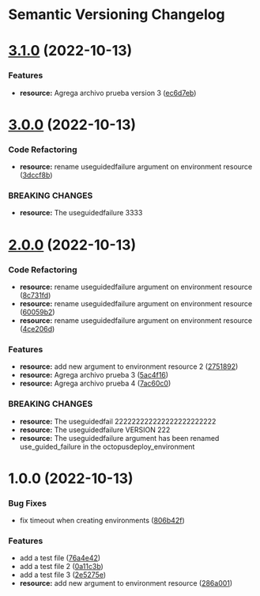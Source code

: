 # Semantic Versioning Changelog

# [3.1.0](https://github.com/scastellanos77/ntt-demo-2/compare/v3.0.0...v3.1.0) (2022-10-13)


### Features

* **resource:** Agrega archivo prueba version 3 ([ec6d7eb](https://github.com/scastellanos77/ntt-demo-2/commit/ec6d7ebf4a4d1584f2541f69f9e5b92a074b6cd4))

# [3.0.0](https://github.com/scastellanos77/ntt-demo-2/compare/v2.0.0...v3.0.0) (2022-10-13)


### Code Refactoring

* **resource:** rename useguidedfailure argument on environment resource ([3dccf8b](https://github.com/scastellanos77/ntt-demo-2/commit/3dccf8bf4ba5598eda5a269ba76d0985b6c2dec8))


### BREAKING CHANGES

* **resource:** The useguidedfailure 3333

# [2.0.0](https://github.com/scastellanos77/ntt-demo-2/compare/v1.0.0...v2.0.0) (2022-10-13)


### Code Refactoring

* **resource:** rename useguidedfailure argument on environment resource ([8c731fd](https://github.com/scastellanos77/ntt-demo-2/commit/8c731fdc9a86378e7efc421132209c6adceb000c))
* **resource:** rename useguidedfailure argument on environment resource ([60059b2](https://github.com/scastellanos77/ntt-demo-2/commit/60059b2ec602543cda35dde56ced89d7ef19de41))
* **resource:** rename useguidedfailure argument on environment resource ([4ce206d](https://github.com/scastellanos77/ntt-demo-2/commit/4ce206d5c97409b7b07168ee12038ce941353d02))


### Features

* **resource:** add new argument to environment resource 2 ([2751892](https://github.com/scastellanos77/ntt-demo-2/commit/2751892c0ab5ab2711f813c9dcc8901229d01343))
* **resource:** Agrega archivo prueba 3 ([5ac4f16](https://github.com/scastellanos77/ntt-demo-2/commit/5ac4f16a1bcc04e0e9716264fa3952a7d12a545a))
* **resource:** Agrega archivo prueba 4 ([7ac60c0](https://github.com/scastellanos77/ntt-demo-2/commit/7ac60c0123750a749c8eedcfe06eee44455f0afc))


### BREAKING CHANGES

* **resource:** The useguidedfail  222222222222222222222222
* **resource:** The useguidedfailure VERSION 222
* **resource:** The useguidedfailure argument has been renamed use_guided_failure in the octopusdeploy_environment

# 1.0.0 (2022-10-13)


### Bug Fixes

* fix timeout when creating environments ([806b42f](https://github.com/scastellanos77/ntt-demo-2/commit/806b42f61634b2b284718b8508950bcfa49e78ef))


### Features

* add a test file ([76a4e42](https://github.com/scastellanos77/ntt-demo-2/commit/76a4e42976f43d29ddcfb16c5b37f46d2cdf5a50))
* add a test file 2 ([0a11c3b](https://github.com/scastellanos77/ntt-demo-2/commit/0a11c3b6a381e0c7dceb3b6422419030e5f9a658))
* add a test file 3 ([2e5275e](https://github.com/scastellanos77/ntt-demo-2/commit/2e5275e21410f348c3796f90ee802c5e626f10a5))
* **resource:** add new argument to environment resource ([286a001](https://github.com/scastellanos77/ntt-demo-2/commit/286a00148710ba34b19b3c04055df4eac1a55e9b))
